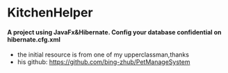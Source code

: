 # KitchenHelper
#### A project using JavaFx&Hibernate. Config your database confidential on hibernate.cfg.xml
- the initial resource is from one of my upperclassman,thanks
- his github: https://github.com/bing-zhub/PetManageSystem
